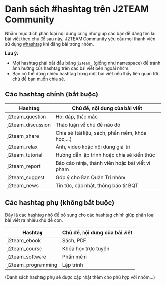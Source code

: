 # Danh sách #hashtag trên J2TEAM Community

Nhằm mục đích phân loại nội dung cũng như giúp các bạn dễ dàng tìm lại bài viết theo chủ đề sau này, J2TEAM Community yêu cầu mọi thành viên sử dụng [#hashtag](https://www.facebook.com/help/587836257914341) khi đăng bài trong nhóm.

**Lưu ý:**
- Mọi hashtag phải bắt đầu bằng `j2team_` (giống như namespace) để tránh ảnh hưởng của hashtag trên các bài viết bên ngoài nhóm.
- Bạn có thể dùng nhiều hashtag trong một bài viết nếu thấy liên quan tới chủ đề bạn muốn chia sẻ.

## Các hashtag chính (bắt buộc)

| Hashtag           | Chủ đề, nội dung của bài viết                    |
|-------------------|--------------------------------------------------|
| j2team_question   | Hỏi đáp, thắc mắc                                |
| j2team_discussion | Thảo luận về chủ đề nào đó                       |
| j2team_share      | Chia sẻ (tài liệu, sách, phần mềm, khóa học,...) |
| j2team_relax      | Ảnh, video hoặc nội dung giải trí                |
| j2team_tutorial   | Hướng dẫn lập trình hoặc chia sẻ kiến thức       |
| j2team_report     | Báo cáo ninja, thành viên hoặc bài viết vi phạm  |
| j2team_suggest    | Góp ý cho Ban Quản Trị nhóm                      |
| j2team_news       | Tin tức, cập nhật, thông báo từ BQT              |

## Các hashtag phụ (không bắt buộc)

Đây là các hashtag nhỏ để bổ sung cho các hashtag chính giúp phân loại bài viết ra nhiều chủ đề con.

| Hashtag            | Chủ đề, nội dung của bài viết |
|--------------------|-------------------------------|
| j2team_ebook       | Sách, PDF                     |
| j2team_course      | Khóa học trực tuyến           |
| j2team_software    | Phần mềm                      |
| j2team_programming | Lập trình                     |

(Danh sách hashtag phụ sẽ được cập nhật thêm cho phù hợp với nhóm...)
